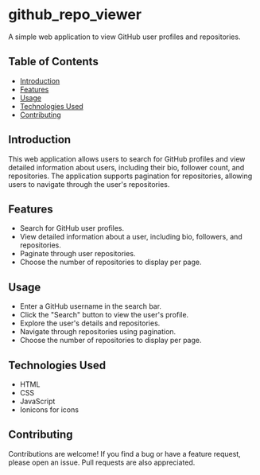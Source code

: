 # github_repo_viewer

A simple web application to view GitHub user profiles and repositories.

## Table of Contents

- [Introduction](#introduction)
- [Features](#features)
- [Usage](#usage)
- [Technologies Used](#technologies-used)
- [Contributing](#contributing)

## Introduction

This web application allows users to search for GitHub profiles and view detailed information about users, including their bio, follower count, and repositories. The application supports pagination for repositories, allowing users to navigate through the user's repositories.

## Features

- Search for GitHub user profiles.
- View detailed information about a user, including bio, followers, and repositories.
- Paginate through user repositories.
- Choose the number of repositories to display per page.

## Usage

- Enter a GitHub username in the search bar.
- Click the "Search" button to view the user's profile.
- Explore the user's details and repositories.
- Navigate through repositories using pagination.
- Choose the number of repositories to display per page.

## Technologies Used
- HTML
- CSS
- JavaScript
- Ionicons for icons

## Contributing
Contributions are welcome! If you find a bug or have a feature request, please open an issue. Pull requests are also appreciated.
